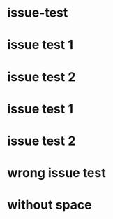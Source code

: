 # issue-test
# issue test 1
# issue test 2
# issue test 1
# issue test 2
# wrong issue test
# without space
